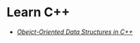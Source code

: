 # Learn C++ 
* [*Obejct-Oriented Data Structures in C++*][def]


[def]: https://www.coursera.org/learn/cs-fundamentals-1/home/module/1